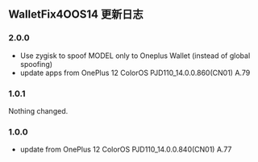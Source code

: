 ## WalletFix4OOS14 更新日志

### 2.0.0

- Use zygisk to spoof MODEL only to Oneplus Wallet (instead of global spoofing)
- update apps from OnePlus 12 ColorOS PJD110_14.0.0.860(CN01) A.79

### 1.0.1

Nothing changed.

### 1.0.0

- update from OnePlus 12 ColorOS PJD110_14.0.0.840(CN01) A.77
